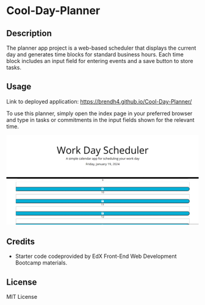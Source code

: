 # Cool-Day-Planner

## Description

The planner app project is a web-based scheduler that displays the current day and generates time blocks for standard business hours. Each time block includes an input field for entering events and a save button to store tasks.

## Usage

Link to deployed application: https://brendh4.github.io/Cool-Day-Planner/

To use this planner,  simply open the index page in your preferred browser and type in tasks or commitments in the input fields shown for the relevant time.

![Deployed webpage screenshot](/asset/images/screenshot.PNG)

## Credits

- Starter code codeprovided by EdX Front-End Web Development Bootcamp materials.

## License

MIT License